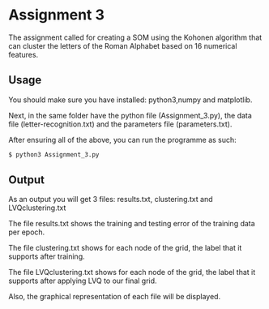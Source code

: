 # Assignment 3

The assignment called for creating a SOM using the Kohonen algorithm that can cluster the letters of the Roman Alphabet based on 16 numerical features.

## Usage

You should make sure you have installed: python3,numpy and matplotlib.

Next, in the same folder have the python file (Assignment_3.py), the data file (letter-recognition.txt) and the parameters file (parameters.txt).

After ensuring all of the above, you can run the programme as such:
```bash
$ python3 Assignment_3.py
```

## Output
As an output you will get 3 files: results.txt, clustering.txt and LVQclustering.txt

The file results.txt shows the training and testing error of the training data per epoch.

The file clustering.txt shows for each node of the grid, the label that it supports after training.

The file LVQclustering.txt shows for each node of the grid, the label that it supports after applying LVQ to our final grid.

Also, the graphical representation of each file will be displayed.